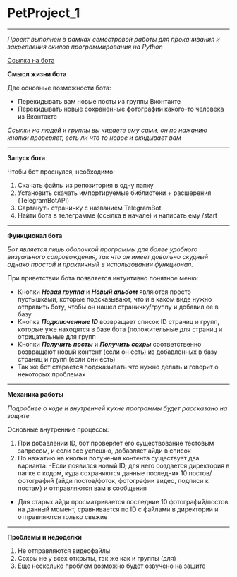 # PetProject_1
***
_Проект выполнен в рамках семестровой работы для прокачивания и закрепления скилов программирования на Python_

[Ссылка на бота](t.me/ContentBot_1337bot) 


__Смысл жизни бота__

Две основные возможности бота:

- Перекидывать вам новые посты из группы Вконтакте
- Перекидывать новые сохраненные фотографии какого-то человека из Вконтакте 

_Ссылки на людей и группы вы кидаете ему сами, он по нажанию кнопки проверяет, есть ли что то новое и скидывает вам_
***

__Запуск бота__

Чтобы бот проснулся, необходимо:

1. Cкачать файлы из репозитория в одну папку
2. Установить скачать импортируемые библиотеки + расшерения (TelegramBotAPI)
3. Cартануть страничку с названием TelegramBot
4. Найти бота в телеграмме (ссылка в начале) и написать ему /start

***

__Функционал бота__

_Бот является лишь оболочкой программы для более удобного визуального сопровождения, так что он имеет довольно скудный однако простой и практичный в использовании функционал._

При приветствии бота появляется интуитивно понятное меню:
- Кнопки ___Новая группа___ и ___Новый альбом___ являются просто пустышками, которые подсказывают, что и в каком виде нужно отправить боту, чтобы он нашел страничку/группу и добавил ее в базу
- Кнопка ___Подключенные ID___ возвращает список ID страниц и групп, которые уже находятся в базе бота (положительные для страниц и отрицательные для групп
- Кнопки ___Получить посты___ и ___Получить сохры___ соответственно возвращают новый контент (если он есть) из добавленных в базу страниц и групп (если они есть)
- Так же бот старается подсказывать что нужно делать и говорит о некоторых проблемах

***

__Механика работы__

_Подробнее о коде и внутренней кухне программы будет рассказано на защите_

Основные внутренние процессы:
1. При добавлении ID, бот проверяет его существование тестовым запросом, и если все успешно, добавляет айди в список
2. По нажатию на кнопки получения контента существует два варианта:
  -Если появился новый ID, для него создается директория в папке с кодом, куда сохраняются данные последних 10 постов/фотографий (айди постов/фоток, фотографии           видео, подписи к постам) и отправляются вам в сообщения
  - Для старых айди просматривается последние 10 фотографий/постов на данный момент, сравнивается по ID с файлами в директории и отправляются только свежие

***

__Проблемы и недоделки__

1. Не отправляются видеофайлы
2. Сохры не у всех открыты, так же как и группы (для)
3. Еще несколько проблем возможно будет озвучено на защите 



